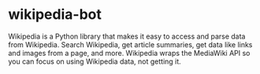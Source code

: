 # wikipedia-bot
Wikipedia is a Python library that makes it easy to access and parse data from Wikipedia.  Search Wikipedia, get article summaries, get data like links and images from a page, and more. Wikipedia wraps the MediaWiki API so you can focus on using Wikipedia data, not getting it.
